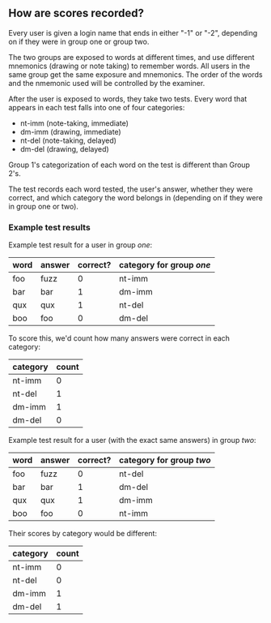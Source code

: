 ## How are scores recorded?

Every user is given a login name that ends in either "-1" or "-2", depending on
if they were in group one or group two.

The two groups are exposed to words at different times, and use different
mnemonics (drawing or note taking) to remember words. All users in the same
group get the same exposure and mnemonics. The order of the words and the
nmemonic used will be controlled by the examiner. 

After the user is exposed to words, they take two tests. Every word that appears
in each test falls into one of four categories:

   * nt-imm (note-taking, immediate)
   * dm-imm (drawing, immediate)
   * nt-del (note-taking, delayed)
   * dm-del (drawing, delayed)

Group 1's categorization of each word on the test is different than Group 2's.

The test records each word tested, the user's answer, whether they were correct,
and which category the word belongs in (depending on if they were in group
one or two).

### Example test results

Example test result for a user in group *one*:

|word|answer|correct?|category for group *one*|
|----|------|--------|------------------------|
|foo |fuzz  |0       |nt-imm                  |
|bar |bar   |1       |dm-imm                  |
|qux |qux   |1       |nt-del                  |
|boo |foo   |0       |dm-del                  |

To score this, we'd count how many answers were correct in each category:

|category | count |
|---------|-------|
|nt-imm   | 0     |
|nt-del   | 1     |
|dm-imm   | 1     |
|dm-del   | 0     |

Example test result for a user (with the exact same answers) in group *two*:

|word|answer|correct?|category for group *two*|
|----|------|--------|------------------------|
|foo |fuzz  |0       |nt-del                  |
|bar |bar   |1       |dm-del                  |
|qux |qux   |1       |dm-imm                  |
|boo |foo   |0       |nt-imm                  |

Their scores by category would be different:

|category | count |
|---------|-------|
|nt-imm   | 0     |
|nt-del   | 0     |
|dm-imm   | 1     |
|dm-del   | 1     |


